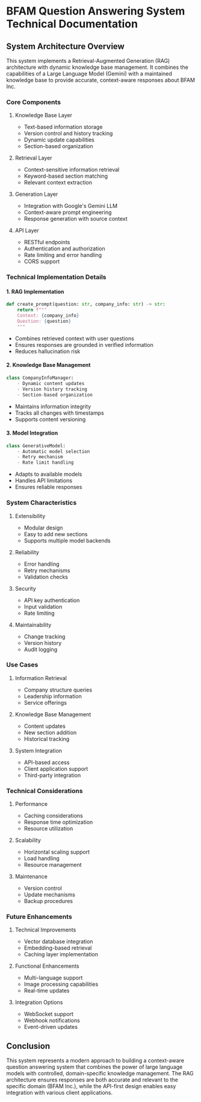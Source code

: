 # BFAM Question Answering System Technical Documentation

## System Architecture Overview

This system implements a Retrieval-Augmented Generation (RAG) architecture with dynamic knowledge base management. It combines the capabilities of a Large Language Model (Gemini) with a maintained knowledge base to provide accurate, context-aware responses about BFAM Inc.

### Core Components

1. Knowledge Base Layer
   - Text-based information storage
   - Version control and history tracking
   - Dynamic update capabilities
   - Section-based organization

2. Retrieval Layer
   - Context-sensitive information retrieval
   - Keyword-based section matching
   - Relevant context extraction

3. Generation Layer
   - Integration with Google's Gemini LLM
   - Context-aware prompt engineering
   - Response generation with source context

4. API Layer
   - RESTful endpoints
   - Authentication and authorization
   - Rate limiting and error handling
   - CORS support

### Technical Implementation Details

#### 1. RAG Implementation
```python
def create_prompt(question: str, company_info: str) -> str:
    return f"""
    Context: {company_info}
    Question: {question}
    """
```
- Combines retrieved context with user questions
- Ensures responses are grounded in verified information
- Reduces hallucination risk

#### 2. Knowledge Base Management
```python
class CompanyInfoManager:
    - Dynamic content updates
    - Version history tracking
    - Section-based organization
```
- Maintains information integrity
- Tracks all changes with timestamps
- Supports content versioning

#### 3. Model Integration
```python
class GenerativeModel:
    - Automatic model selection
    - Retry mechanism
    - Rate limit handling
```
- Adapts to available models
- Handles API limitations
- Ensures reliable responses

### System Characteristics

1. Extensibility
   - Modular design
   - Easy to add new sections
   - Supports multiple model backends

2. Reliability
   - Error handling
   - Retry mechanisms
   - Validation checks

3. Security
   - API key authentication
   - Input validation
   - Rate limiting

4. Maintainability
   - Change tracking
   - Version history
   - Audit logging

### Use Cases

1. Information Retrieval
   - Company structure queries
   - Leadership information
   - Service offerings

2. Knowledge Base Management
   - Content updates
   - New section addition
   - Historical tracking

3. System Integration
   - API-based access
   - Client application support
   - Third-party integration

### Technical Considerations

1. Performance
   - Caching considerations
   - Response time optimization
   - Resource utilization

2. Scalability
   - Horizontal scaling support
   - Load handling
   - Resource management

3. Maintenance
   - Version control
   - Update mechanisms
   - Backup procedures

### Future Enhancements

1. Technical Improvements
   - Vector database integration
   - Embedding-based retrieval
   - Caching layer implementation

2. Functional Enhancements
   - Multi-language support
   - Image processing capabilities
   - Real-time updates

3. Integration Options
   - WebSocket support
   - Webhook notifications
   - Event-driven updates

## Conclusion

This system represents a modern approach to building a context-aware question answering system that combines the power of large language models with controlled, domain-specific knowledge management. The RAG architecture ensures responses are both accurate and relevant to the specific domain (BFAM Inc.), while the API-first design enables easy integration with various client applications.
